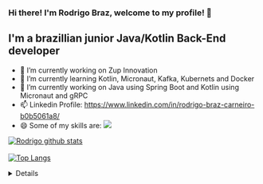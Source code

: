 ### Hi there! I'm Rodrigo Braz, welcome to my profile! 👋

## I'm a brazillian junior Java/Kotlin Back-End developer

- 🔭 I’m currently working on Zup Innovation
- 🌱 I’m currently learning Kotlin, Micronaut, Kafka, Kubernets and Docker
- 🔭 I’m currently working on Java using Spring Boot and Kotlin using Micronaut and gRPC
- 📫 Linkedin Profile: https://www.linkedin.com/in/rodrigo-braz-carneiro-b0b5061a8/
- 😄 Some of my skills are:
      <img src="https://img.shields.io/badge/Java-%23007396.svg?&style=flat-square&logo=java&logoColor=white" />
      
 [![Rodrigo github stats](https://github-readme-stats-r4815ov66.vercel.app/api?username=DigoB&theme=radical)](https://github.com/anuraghazra/github-readme-stats)
 <br>
 <br>
 [![Top Langs](https://github-readme-stats.vercel.app/api/top-langs/?username=DigoB&layout=compact)](https://github.com/anuraghazra/github-readme-stats)
 
 <details>
      <sumary> <b> My stats o GitHub </b> <i><(click to expand!)></i> </sumary>
      
   <br>
      
   [![Rodrigo github stats](https://github-readme-stats-r4815ov66.vercel.app/api?username=DigoB&theme=radical)](https://github.com/anuraghazra/github-readme-stats)
   <br>
   <br>
   [![Top Langs](https://github-readme-stats.vercel.app/api/top-langs/?username=DigoB&layout=compact)](https://github.com/anuraghazra/github-readme-stats)
      
 </details>

<!--
**DigoB/DigoB** is a ✨ _special_ ✨ repository because its `README.md` (this file) appears on your GitHub profile.

Here are some ideas to get you started:

- 🔭 I’m currently working on ...
- 🌱 I’m currently learning ...
- 👯 I’m looking to collaborate on ...
- 🤔 I’m looking for help with ...
- 💬 Ask me about ...
- 📫 How to reach me: ...
- 😄 Pronouns: ...
- ⚡ Fun fact: ...
-->
